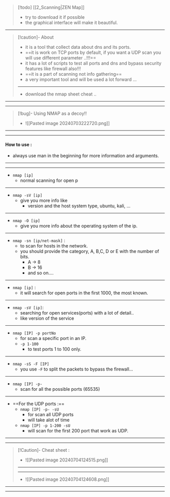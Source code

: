 
 >[!todo]  [[2_Scanning|ZEN Map]]
 >- try to download it if possible
 >- the graphical interface will make it beautiful.
 
---

 >[!caution]- About
 >- it is a tool that collect data about dns and its ports.
 >- ==it is work on TCP ports by default, if you want a UDP scan you will use different parameter ..!!!==
 >- it has a lot of scripts to test all ports and dns and bypass security features like firewall also!!!
 >- ==it is a part of scanning not info gathering==
 >- a very important tool and will be used a lot forward ...
>---
>- download the nmap sheet cheat ..

---
---

>[!bug]- Using NMAP as a decoy!!
>- ![[Pasted image 20240703222720.png]]

---
***
#### How to use :

- always use man in the beginning for more information and arguments. 
---
---
- `nmap [ip]`
	- normal scanning for open p
---
- `nmap -sV [ip]` 	
	- give you more info like
		- version and the host system type, ubuntu, kali, ...
---
- `nmap -O [ip]`
	- give you more info about the operating system of the ip.
---
- `nmap -sn [ip/net-mask]` :
	- to scan for hosts in the network.
	- you should provide the category, A, B,C, D or E with the number of bits.
		 - A -> 8
		 - B -> 16 
		 - and so on....
---
 - `nmap [ip]` :
	 - it will search for open ports in the first 1000, the most known.
---
 - `nmap -sV [ip]`:
	 - searching for open services(ports) with a lot of detail..
	 - like version of the service
---
- `nmap [IP] -p portNo`
	- for scan a specific port in an IP.
	- `-p 1-100`
		- to test ports 1 to 100 only.
---
- `nmap -sS -F [IP]`
	- you use `-F` to split the packets to bypass the firewall...
---
- `nmap [IP] -p-`
	- scan for all the possible ports (65535)
---
- ==For the UDP ports :==
	- `nmap [IP] -p- -sU`
		- for scan all UDP ports
		- will take alot of time
	- `nmap [IP] -p 1-200 -sU`
		- will scan for the first 200 port that work as UDP.
---
***

>[!Caution]- Cheat sheet :
>- ![[Pasted image 20240704124515.png]]
>---
>***
>- ![[Pasted image 20240704124608.png]]

---
---

